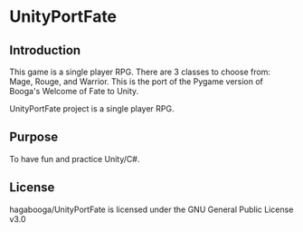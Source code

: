 # UnityPortFate

## Introduction
This game is a single player RPG.
There are 3 classes to choose from: Mage, Rouge, and Warrior.
This is the port of the Pygame version of Booga's Welcome of Fate to Unity.

UnityPortFate project is a single player RPG.

## Purpose

To have fun and practice Unity/C#. 

## License

hagabooga/UnityPortFate is licensed under the GNU General Public License v3.0
